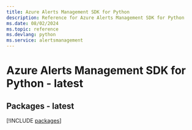 ```yaml
---
title: Azure Alerts Management SDK for Python
description: Reference for Azure Alerts Management SDK for Python
ms.date: 08/02/2024
ms.topic: reference
ms.devlang: python
ms.service: alertsmanagement
---
```

# Azure Alerts Management SDK for Python - latest
## Packages - latest
[!INCLUDE [packages](alerts-management-index.md)]